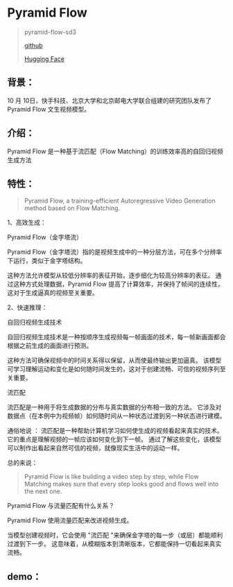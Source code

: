# Pyramid Flow

>pyramid-flow-sd3
>
>[github](https://github.com/jy0205/Pyramid-Flow?tab=readme-ov-file)
>
>[Hugging Face](https://huggingface.co/rain1011/pyramid-flow-sd3)



## **背景：** 

10 月 10日，快手科技、北京大学和北京邮电大学联合组建的研究团队发布了 Pyramid Flow 文生视频模型。



## **介绍：**

Pyramid Flow 是一种基于流匹配（Flow Matching）的训练效率高的自回归视频生成方法



## **特性：**

> Pyramid Flow, a training-efficient Autoregressive Video Generation method based on Flow Matching.

1、高效生成：

Pyramid Flow（金字塔流）

Pyramid Flow（金字塔流）指的是视频生成中的一种分层方法，可在多个分辨率下运行，类似于金字塔结构。

这种方法允许模型从较低分辨率的表征开始，逐步细化为较高分辨率的表征。 通过这种方式处理数据，Pyramid Flow 提高了计算效率，并保持了帧间的连续性，这对于生成逼真的视频至关重要。



2、快速推理：

自回归视频生成技术

自回归视频生成技术是一种按顺序生成视频每一帧画面的技术，每一帧新画面都会根据之前生成的画面进行预测。

这种方法可确保视频中的时间关系得以保留，从而使最终输出更加逼真。 该模型可学习理解运动和变化是如何随时间发生的，这对于创建流畅、可信的视频序列至关重要。

流匹配

流匹配是一种用于将生成数据的分布与真实数据的分布相一致的方法。 它涉及对数据点（在本例中为视频帧）如何随时间从一种状态过渡到另一种状态进行建模。

通俗地说 ： 流匹配是一种帮助计算机学习如何使生成的视频看起来真实的技术。 它的重点是理解视频的一帧应该如何变化到下一帧。 通过了解这些变化，该模型可以制作出看起来自然可信的视频，就像现实生活中的运动一样。



总的来说：

> Pyramid Flow is like building a video step by step, while Flow Matching makes sure that every step looks good and flows well into the next one.
> 

Pyramid Flow 与流量匹配有什么关系？

Pyramid Flow 使用流量匹配来改进视频生成。

当模型创建视频时，它会使用 "流匹配 "来确保金字塔的每一步（或层）都能顺利过渡到下一步。 这意味着，从模糊版本到清晰版本，它都能保持一切看起来真实流畅。



## **demo：**